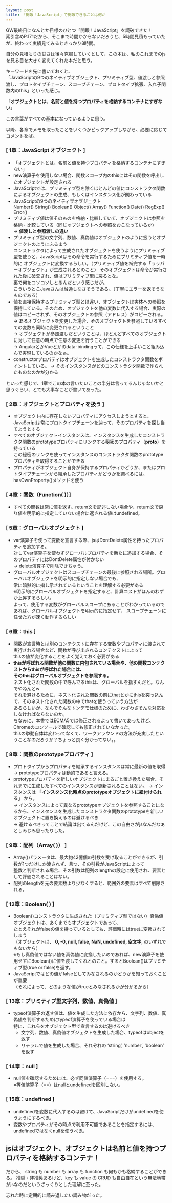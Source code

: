 ```yaml
---
layout: post
title: 「開眼！JavaScript」で開眼できることは何か
---
```

GW最終日になんとか目標のひとつ「開眼！JavaScript」を読破できた！  
索引含めP.171だから、そこまで時間かからないだろうと、5時間見積もっていたが、終わって実績見てみるときっかり8時間。  

自分の見積もりの甘さは後々克服していくとして、この本は、私のこれまでのjsを見る目を大きく変えてくれた本だと思う。  

キーワードを先に書いておくと、  
「JavaScriptの9つのネイティブオブジェクト、プリミティブ型、値渡しと参照渡し、プロトタイプチェーン、スコープチェーン、プロトタイプ拡張、入れ子関数内のthis」といった感じ。  

**「オブジェクトとは、名前と値を持つプロパティを格納するコンテナにすぎない」**  

この言葉がすべての基本になっているように思う。  

以降、各章でメモを取ったことをいくつかピックアップしながら、必要に応じてコメントをば。  

<!-- more -->

### [ 1章：JavaScript オブジェクト ]  
- 「オブジェクトとは、名前と値を持つプロパティを格納するコンテナにすぎない」
- new演算子を使用しない場合、関数スコープ内のthisにはその関数を呼出したオブジェクトが設定される
- JavaScriptでは、プリミティブ型を除くほとんどの値にコンストラクタ関数によるオブジェクトの生成、もしくはインスタンス化が関わっている  
- JavaScriptの9つのネイティブオブジェクト  
  Number()
  String()
  Boolean()
  Object()
  Array()
  Function()
  Date()
  RegExp()
  Error()  
- プリミティブ値は値そのものを格納・比較していて、オブジェクトは参照を格納・比較している（同じオブジェクトへの参照をおこなっているか）  
  -> **値渡しと参照渡しの違い**  
- プリミティブ型の文字列、数値、真偽値はオブジェクトのように扱うとオブジェクトのようにふるまう  
  コンストラクタによって生成されたオブジェクトを使うようにプリミティブ型を使うと、JavaScriptはその命令を実行するためにプリミティブ値を一時的に
  オブジェクトに変換するらしい。（プリミティブ値を補完する「ラッパーオブジェクト」が生成されるとのこと）
  そのオブジェクトは命令が実行された後に破棄され、値はプリミティブ型に戻るとな。  
  裏で何をコソコソしとるんだという感じだが。  
  こういうとこJavaさんは融通しなさそうである。（丁寧にエラーを返そうなものである）
- 値を直接保持するプリミティブ型とは違い、オブジェクトは実体への参照を保持している。そのため、オブジェクトを他の変数に代入する場合、実際の
  値はコピーされず、そのオブジェクトの参照（アドレス）がコピーされる。  
  -> あるオブジェクトを変更した場合、そのオブジェクトを参照しているすべての変数も同時に変更されるということ  
  -> オブジェクトが参照渡しだということは、ほとんどすべてのオブジェクトに対して任意の時点で任意の変更を行うことができる  
  -> AngularとかVueとかのdata-bindingって、この仕様を上手いこと組み込んで実現しているのかなぁ。
- constructorプロパティはオブジェクトを生成したコンストラクタ関数をポイントしている。
  -> そのインスタンスがどのコンストラクタ関数で作られたものなのかが分かる  

といった感じで、1章でこの本の言いたいことの半分は言ってるんじゃないかと思うぐらい、とても大事なことが書いてあった。  

### [ 2章：オブジェクトとプロパティを扱う ]
- オブジェクト内に存在しないプロパティにアクセスしようとすると、JavaScriptは常にプロトタイプチェーンを辿って、そのプロパティを探し当てようとする
- すべてのオブジェクトインスタンスは、インスタンスを生成したコンストラクタ関数のprototypeプロパティにリンクする秘密のプロパティ（__proto__）を持っている  
  この秘密のリンクを使ってインスタンスのコンストラクタ関数のprototypeプロパティを取得することができる  
- プロパティがオブジェクト自身が保持するプロパティかどうか、またはプロトタイプチェーンから継承したプロパティかどうかを調べるには、hasOwnProperty()メソッドを使う  

### [ 4章：関数（Function( )）]  
- すべての関数は常に値を返す。return文を記述しない場合や、return文で戻り値を明示的に指定していない場合に返される値はundefined。

### [ 5章：グローバルオブジェクト ]
- var演算子を使って変数を宣言する際、jsはDontDelete属性を持ったプロパティを追加する。  
  対してvar演算子を使わずグローバルプロパティを新たに追加する場合、そのプロパティにはDontDelete属性が付かない  
  -> delete演算子で削除できちゃう。
- グローバルオブジェクトはスコープチェーンの最後に参照される場所。グローバルオブジェクトを明示的に指定しない場合でも、  
  常に暗黙的に指し示されているということを理解する必要がある  
  ※明示的にグローバルオブジェクトを指定すると、計算コストがほんのわずか上昇するらしい。  
   よって、使用する変数がグローバルスコープにあることがわかっているのであれば、グローバルオブジェクトを明示的に指定せず、
   スコープチェーンに任せた方が速く動作するらしい

### [ 6章：this ]
- 関数が宣言時とは別のコンテクストに存在する変数やプロパティに渡されて実行される場合など、関数が呼び出されるコンテクストによって  
  thisの値が変化することをよく覚えておく必要がある
- **thisが呼ばれる関数が他の関数に内包されている場合や、他の関数コンテクストからthisが呼ばれた場合には、  
  そのthisはグローバルオブジェクトを参照する。**  
  ネスト化された関数の中で呼んでるthisは、グローバルを指すんだと。なんでやねんとw  
  それを避けるために、ネスト化された関数の前にthatとかにthisを突っ込んで、そのネスト化された関数の中でthatを使うっていう方法が  
  あるらしいが、なんでそんなトンデモ仕様のために、わざわざそんな対応をしなければならないのか。  
  ちなみに、本書ではECMA5では修正されるよって書いてあったけど、Chromeのコンソールで確認しても修正されていなかった。  
  thisの挙動自体は変わってなくて、ワークアラウンドの方法が充実したということなのだろうか？ちょっと良く分かってない。。

### [ 8章：関数のprototypeプロパティ ]
- プロトタイプからプロパティを継承するインスタンスは常に最新の値を取得  
  -> prototypeプロパティは動的であると言える。  
- prototypeプロパティを新しいオブジェクトにまるごと置き換えた場合、それまでに生成したすべてのインスタンスが更新されることはない。
  -> インスタンスは **「インスタンス化時点のprototypeオブジェクトに紐付けられる」** から。  
  -> インスタンスによって異なるprototypeオブジェクトを参照することになるから、インスタンスを生成したコンストラクタ関数のprototypeを新しいオブジェクトに置き換えるのは避けるべき  
  -> 避けるべきってことで結論は出てるんだけど、この自由さがjsなんだなぁとしみじみ思ったりした。  

### [ 9章：配列（Array( )） ]
- Array()パラメータは、最大約42億個の引数を受け取ることができるが、引数が1つだけしか渡されず、且つ、その引数がJavaScriptによって  
  整数と判断される場合、その引数は配列のlengthの設定に使用され、要素として評価されることはない。
- 配列のlengthを元の要素数より少なくすると、範囲外の要素はすべて削除される。  

### [ 12章：Boolean( ) ]  
- Boolean()コンストラクタに生成された（プリミティブ型ではない）真偽値オブジェクトは、あくまでもオブジェクトであって、  
  たとえそれがfalseの値を持っているとしても、評価時にはtrueに変換されてしまう  
  （オブジェクトは、 **0, -0, null, false, NaN, undefined, 空文字**, のいずれでもないから）  
  ※もし真偽値ではない値を真偽値に変換したいのであれば、new演算子を使用せずにBoolean()に値を渡してくれとのこと。するとBoolean()はプリミティブ型(true or false)を返す。
- JavaScriptではどの値がfalseとしてみなされるのかどうかを知っておくことが重要  
  （それによって、どのような値がtrueとみなされるかが分かるから）  

### [ 13章：プリミティブ型文字列、数値、真偽値 ]
- typeof演算子の返す値は、値を生成した方法に依存から、文字列、数値、真偽値を判断するためにtypeof演算子を使っている場合は  
  特に、これらをオブジェクト型で宣言するのは避けるべき  
  - 文字列、数値、真偽値オブジェクトを生成した場合、typeofはobjectを返す
  - リテラルで値を生成した場合、それぞれの ‘string’, ’number’, ‘boolean’ を返す

### [ 14章：null ]
- null値を確認するためには、必ず同値演算子（===）を使用する。  
  ※等値演算子（==）はnullとundefinedを区別しない。  

### [ 15章：undefined ]  
- undefinedを変数に代入するのは避けて、JavaScriptだけがundefinedを使うようにするべき。
- 変数やプロパティがその時点で利用不可能であることを指定するには、undefinedではなくnullを使うべき。  

## jsはオブジェクト、オブジェクトは名前と値を持つプロパティを格納するコンテナ！
だから、 string も number も array も function も何もかも格納することができる。
推奨・非推奨あるけど、key も value の CRUD も自由自在という無法地帯がjsなのだというざっくりとした理解に至った。  

忘れた時に定期的に読み返したい読み物だった。
